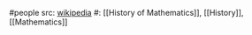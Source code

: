 #people 
src: [wikipedia](https://en.wikipedia.org/wiki/David_Pingree) 
#: [[History of Mathematics]], [[History]], [[Mathematics]] 

